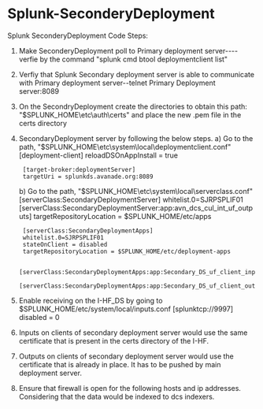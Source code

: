 # Splunk-SeconderyDeployment
Splunk SeconderyDeployment Code Steps:

1) Make SeconderyDeployment poll to Primary deployment server----verfie by the command "splunk cmd btool deploymentclient list"
2) Verfiy that Splunk Secondary deployment server is able to communicate with Primary deployment server--telnet Primary Deployment server:8089
3) On the SecondryDeployment create the directories to obtain this path: "$SPLUNK_HOME\etc\auth\certs\" and place the new .pem file in the certs directory
4) SecondaryDeployment server by following the below steps.
	a) Go to the path, "$SPLUNK_HOME\etc\system\local\deploymentclient.conf"
		[deployment-client]
		reloadDSOnAppInstall = true
		
		[target-broker:deploymentServer]
		targetUri = splunkds.avanade.org:8089

	b) Go to the path, "$SPLUNK_HOME\etc\system\local\serverclass.conf"
		[serverClass:SecondaryDeploymentServer]
		whitelist.0=SJRPSPLIF01
		[serverClass:SecondaryDeploymentServer:app:avn_dcs_cul_int_uf_outputs]
		targetRepositoryLocation = $SPLUNK_HOME/etc/apps
		
		[serverClass:SecondaryDeploymentApps]
		whitelist.0=SJRPSPLIF01
		stateOnClient = disabled
		targetRepositoryLocation = $SPLUNK_HOME/etc/deployment-apps

		[serverClass:SecondaryDeploymentApps:app:Secondary_DS_uf_client_inputs]
		[serverClass:SecondaryDeploymentApps:app:Secondary_DS_uf_client_outputs]

5) Enable receiving on the I-HF_DS by going to $SPLUNK_HOME/etc/system/local/inputs.conf
[splunktcp://9997]
disabled = 0
6) Inputs on clients of secondary deployment server would use the same certificate that is present in the certs directory of the I-HF.
7) Outputs on clients of secondary deployment server would use the certificate that is already in place. It has to be pushed by main deployment server.
8) Ensure that firewall is open for the following hosts and ip addresses. Considering that the data would be indexed to dcs indexers.
